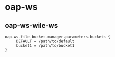 # oap-ws

## oap-ws-wile-ws

    oap-ws-file-bucket-manager.parameters.buckets {
         DEFAULT = /path/to/default
         bucket1 = /path/to/bucket1
    }
